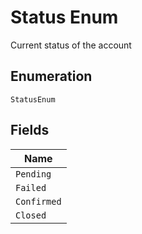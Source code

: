 
# Status Enum

Current status of the account

## Enumeration

`StatusEnum`

## Fields

| Name |
|  --- |
| `Pending` |
| `Failed` |
| `Confirmed` |
| `Closed` |

